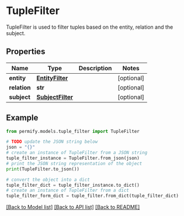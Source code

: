 # TupleFilter

TupleFilter is used to filter tuples based on the entity, relation and the subject.

## Properties

Name | Type | Description | Notes
------------ | ------------- | ------------- | -------------
**entity** | [**EntityFilter**](EntityFilter.md) |  | [optional] 
**relation** | **str** |  | [optional] 
**subject** | [**SubjectFilter**](SubjectFilter.md) |  | [optional] 

## Example

```python
from permify.models.tuple_filter import TupleFilter

# TODO update the JSON string below
json = "{}"
# create an instance of TupleFilter from a JSON string
tuple_filter_instance = TupleFilter.from_json(json)
# print the JSON string representation of the object
print(TupleFilter.to_json())

# convert the object into a dict
tuple_filter_dict = tuple_filter_instance.to_dict()
# create an instance of TupleFilter from a dict
tuple_filter_form_dict = tuple_filter.from_dict(tuple_filter_dict)
```
[[Back to Model list]](../README.md#documentation-for-models) [[Back to API list]](../README.md#documentation-for-api-endpoints) [[Back to README]](../README.md)


